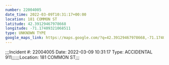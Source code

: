 ```yaml
---
number: 22004005
date_time: 2022-03-09T10:31:17+00:00
location: 181 COMMON ST
latitude: 42.39129467978668
longitude: -71.17409321068511
type: UNKNOWN TYPE
google_maps_link: https://maps.google.com/?q=42.39129467978668,-71.17409321068511
---
```


;;;Incident #: 22004005  Date: 2022-03-09 10:31:17   Type: ACCIDENTAL 911;;;;;;Location: 181 COMMON ST;;;
